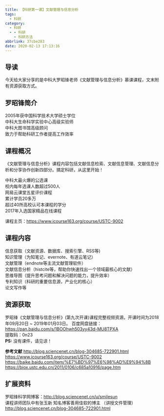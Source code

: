 ```yaml
---
title: 【科研第一课】文献管理与信息分析
tags:
  - 科研
category:
  - 科研
  - - 科研
    - 科研方法
abbrlink: 37cbe283
date: 2020-02-13 17:13:16
---
```

## 导读
今天给大家分享的是中科大罗昭锋老师《文献管理与信息分析》慕课课程，文末附有资源获取方式。  

## 罗昭锋简介
2005年获中国科学技术大学硕士学位  
中科大生命科学实验中心高级实验师  
中科大图书馆高级顾问  
致力于帮助科研工作者提高工作效率  

## 课程概况
《文献管理与信息分析》课程内容包括文献信息检索、文献信息管理、文献信息分析和分享协作创新四部分。搞定科研，从这里开始！  

中科大最火爆的公选课  
校内每年选课人数超过500人  
网易云课堂五星评价课程  
累计学员20多万  
超过40所高校认可本课程的学分  
2017年入选国家精品在线课程  

课程主页：https://www.icourse163.org/course/USTC-9002  

## 课程内容
信息获取（文献资源、数据库、搜索引擎、RSS等)  
知识管理（为知笔记、evernote、有道云笔记）  
文献管理（endnote等主流文献管理软件）  
文献信息分析（histcite等，帮助你快速找出一个领域最核心的文献）  
思维导图（提升思考问题和解决问题的能力，提升效率）  
专利知识（科研的重要信息源，产业化的核心）  
论文写作等  

## 资源获取
罗昭锋《文献管理与信息分析》(第九次开课)课程完整视频资源。开课时间为2018年09月20日 ~ 2019年01月03日。
百度网盘链接：https://pan.baidu.com/s/1BOOhwh503yy43d-MU8TPXA   
提取码：0n23  
**PS:** 没有课件，请见谅！

**参考文献**
http://blog.sciencenet.cn/blog-304685-722901.html  
https://www.icourse163.org/course/USTC-9002  
https://baike.baidu.com/item/%E7%BD%97%E6%98%AD%E9%94%8B  
https://biox.ustc.edu.cn/2011/0106/c685a10916/page.htm  

## 扩展资料
罗昭锋科学网博客：http://blog.sciencenet.cn/u/smilesun  
课程讲师团队中有张玉新 知名博客善用佳软的博主 （讲授文件管理）  
http://blog.sciencenet.cn/blog-304685-722901.html  
